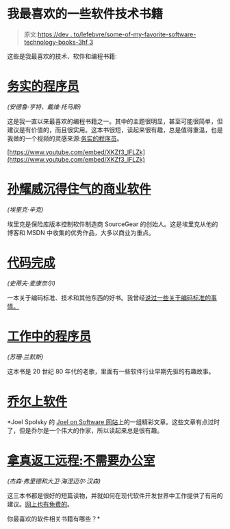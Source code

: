 # 我最喜欢的一些软件技术书籍

> 原文:[https://dev . to/lefebvre/some-of-my-favorite-software-technology-books-3hf 3](https://dev.to/lefebvre/some-of-my-favorite-software-technology-books-3hf3)

这些是我最喜欢的技术、软件和编程书籍:

# [务实的程序员](https://www.amazon.com/Pragmatic-Programmer-Journeyman-Master/dp/020161622X)

*(安德鲁·亨特，戴维·托马斯)*

这是我一直以来最喜欢的编程书籍之一。其中的主题很明显，甚至可能很简单，但建议是有价值的，而且很实用。这本书很短，读起来很有趣，总是值得重温，也是我做的一个视频的灵感来源:[务实的程序员](http://developer.xojo.com/webinar-the-pragmatic-programmer)。

[https://www.youtube.com/embed/XKZf3_lFLZk](https://www.youtube.com/embed/XKZf3_lFLZk)

# [孙耀威沉得住气的商业软件](https://www.amazon.com/Eric-Business-Software-Experts-Voice/dp/1590596234)

*(埃里克·辛克)*

埃里克是保险库版本控制软件制造商 SourceGear 的创始人。这是埃里克从他的博客和 MSDN 中收集的优秀作品，大多以商业为重点。

# [代码完成](https://www.amazon.com/Code-Complete-Practical-Handbook-Construction/dp/0735619670)

*(史蒂夫·麦康奈尔)*

一本关于编码标准、技术和其他东西的好书。我曾经[说过一些关于编码标准的事情。](https://blog.xojo.com/2016/02/09/tip-coding-guidelines/)

# [工作中的程序员](https://www.amazon.com/Programmers-at-Work-Susan-Lammers/dp/0914845713)

*(苏珊·兰默斯)*

这本书是 20 世纪 80 年代的老歌，里面有一些软件行业早期先驱的有趣故事。

# [乔尔上软件](https://www.amazon.com/Joel-Software-Occasionally-Developers-Designers/dp/1590593898)

 *Joel Spolsky 的 [Joel on Software 网站](https://www.joelonsoftware.com)上的一组精彩文章。这些文章有点过时了，但是乔尔是一个伟大的作家，所以读起来总是很有趣。

# [拿真](https://www.amazon.com/Getting-Real-Smarter-Successful-Application/dp/0578012812)[返工](https://www.amazon.com/Rework-Change-Way-Work-Forever/dp/0091929784)[远程:不需要办公室](https://www.amazon.com/Remote-Jason-Fried-Heinemeier-Hansson/dp/0091954673)

*(杰森·弗里德和大卫·海涅迈尔·汉森)*

这三本书都是很好的短篇读物，并就如何在现代软件开发世界中工作提供了有用的建议。[网上也有免费的](https://gettingreal.37signals.com)。

你最喜欢的软件相关书籍有哪些？*